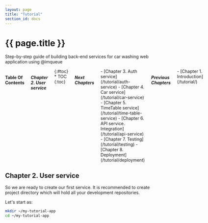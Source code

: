 ```yaml
---
layout: page
title: "Tutorial"
section_id: docs
---
```


<div class="content">
    <div class="special-title centered-text">
        <i class="icon-book goldenrod-text"></i>
        <h1>{{ page.title }}</h1>
        <p>
            Step-by-step guide of building back-end services for car washing
            web application using @imqueue
        </p>
        <p class="shortline"></p>
        <div class="spacing"></div>
    </div>
</div>
<div class="large-3 columns right panel radius toc" markdown="1">
<h4>Table Of Contents</h4>
<h5>Chapter 2. User service</h5>
{:#toc}
* TOC
{:toc}

<h5>Next Chapters</h5>
<div markdown="1">
 - [Chapter 3. Auth service](/tutorial/auth-service)
 - [Chapter 4. Car service](/tutorial/car-service)
 - [Chapter 5. TimeTable service](/tutorial/time-table-service)
 - [Chapter 6. API service. Integration](/tutorial/api-service)
 - [Chapter 7. Testing](/tutorial/testing)
 - [Chapter 8. Deployment](/tutorial/deployment)
</div>

<h5>Previous Chapters</h5>
<div markdown="1">
 - [Chapter 1. Introduction](/tutorial/)
</div>
</div>

<h2>Chapter 2. User service</h2>

So we are ready to create our first service. It is recommended to create
project directory which will hold all your development repositories.

Let's start as:

~~~bash
mkdir ~/my-tutorial-app
cd ~/my-tutorial-app
~~~